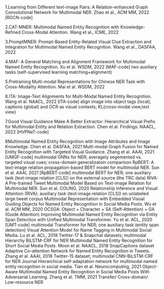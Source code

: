   
1.Learning from Different text-image Pairs: A Relation-enhanced Graph Convolutional Network for Multimodal NER. Zhao et al., ACM MM, 2022 [RGCN-code]

2.CAT-MNER: Multimodal Named Entity Recognition with Knowledge-Refined Cross-Modal Attention. Wang et al., ICME, 2022

3.PromptMNER: Prompt-Based Entity-Related Visual Clue Extraction and Integration for Multimodal Named Entity Recognition. Wang et al., DASFAA, 2022 

4.MAF: A General Matching and Alignment Framework for Multimodal Named Entity Recognition. Xu et al. WSDM, 2022 [MAF-code]
two auxiliary tasks (self-supervised learning matching+alignment)

5.Pretraining Multi-modal Representations for Chinese NER Task with Cross-Modality Attention. Mai et al. WSDM, 2022

6.ITA: Image-Text Alignments for Multi-Modal Named Entity Recognition. Wang et al. NAACL, 2022 [ITA-code]
align image into object tags (local), captions (global) and OCR as visual contexts; KL(cross-modal view,text view)

7.Good Visual Guidance Make A Better Extractor: Hierarchical Visual Prefix for Multimodal Entity and Relation Extraction. Chen et al. Findings: NAACL, 2022 [HVPNeT-code]

8Multimodal Named Entity Recognition with Image Attributes and Image Knowledge. Chen et al. DASFAA, 2021
Multi-modal Graph Fusion for Named Entity Recognition with Targeted Visual Guidance. Zhang et al. AAAI, 2021 [UMGF-code]
multimodal GNNs for NER; averagely segemented vs. targeted visual cues; cross-domain generalizatoin comparison
RpBERT: A text-image relation propagation-based BERT model for multimodal NER. Sun et al. AAAI, 2021 [RpBERT-code]
multimodal BERT for NER; one auxiliary task (text-image relation [CLS]) on the external source (the TRC data)
RIVA: A Pre-trained Tweet Multimodal Model Based on Text-image Relation for Multimodal NER. Sun et al. COLING, 2020
Relationship Inference and Visual Attention (RIVA); auxiliary task (text-image relation [CLS]) on unlabeled large tweet corpus
Multimodal Representation with Embedded Visual Guiding Objects for Named Entity Recognition in Social Media Posts. Wu et al. ACM MM, 2020
OCSGA: Object + Character + SA (Self-Attention) + GA (Guide Attention)
Improving Multimodal Named Entity Recognition via Entity Span Detection with Unified Multimodal Transformer. Yu et al. ACL, 2020 [UMT-code]
multimodal Transformer for NER; one auxiliary task (entity span detection)
Visual Attention Model for Name Tagging in Multimodal Social Media. Lu et al. ACL, 2018
Twitter-17 & Snapchat datasets; multimodal Hierarchy BiLSTM-CRF for NER
Multimodal Named Entity Recognition for Short Social Media Posts. Moon et al. NAACL, 2018
SnapCaptions dataset
Adaptive Co-attention Network for Named Entity Recognition in Tweets. Zhang et al. AAAI, 2018
Twitter-15 dataset; multimodal CNN-BiLSTM-CRF for NER
Journal
Hierarchical self-adaptation network for multimodal named entity recognition in social media. Tian et al. Neurocomputing, 2021
Object-Aware Multimodal Named Entity Recognition in Social Media Posts With Adversarial Learning. Zhang et al. TMM, 2021
Transfer/ Cross-domain/ Low-resource NER
